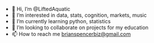 - 👋 Hi, I’m @LiftedAquatic
- 👀 I’m interested in data, stats, cognition, markets, music
- 🌱 I’m currently learning python, statistics 
- 💞️ I’m looking to collaborate on projects for my education
- 📫 How to reach me brianspencerbiz@gmail.com

<!---
LiftedAquatic/LiftedAquatic is a ✨ special ✨ repository because its `README.md` (this file) appears on your GitHub profile.
You can click the Preview link to take a look at your changes.
--->
